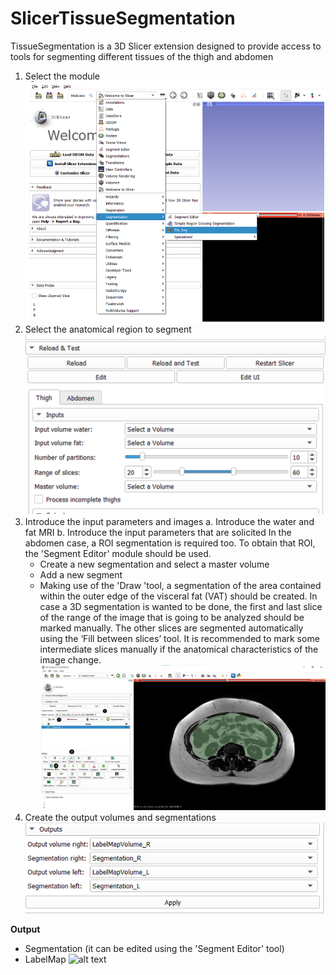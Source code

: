 
# SlicerTissueSegmentation
TissueSegmentation is a 3D Slicer extension designed to provide access to tools for segmenting different tissues of the thigh and abdomen 
1.	Select the module
![alt text](https://github.com/MarinaSandonis/SlicerTissueSegmentation/blob/main/images/module.png?raw=true)
3.	Select the anatomical region to segment
![alt text](https://github.com/MarinaSandonis/SlicerTissueSegmentation/blob/main/images/inputs.png?raw=true)
5.	Introduce the input parameters and images
    a.	Introduce the water and fat MRI 
    b.	Introduce the input parameters that are solicited
    In the abdomen case, a ROI segmentation is required too. To obtain that ROI, the 'Segment Editor' module should be used.
      - Create a new segmentation and select a master volume
      - Add a new segment 
      - Making use of the 'Draw 'tool, a segmentation of the area contained within the outer edge of the visceral fat (VAT) should be created.
      In case a 3D segmentation is wanted to be done, the first and last slice of the range of the image that is going to be analyzed should be marked manually. 
      The other slices are segmented automatically using the ‘Fill between slices’ tool. It is recommended to mark some intermediate slices manually if the anatomical
      characteristics of the image change.  
      ![alt text](https://github.com/MarinaSandonis/SlicerTissueSegmentation/blob/main/images/SegmentEditor.png?raw=true)
4.	Create the output volumes and segmentations
![alt text](https://github.com/MarinaSandonis/SlicerTissueSegmentation/blob/main/images/Outputs.png?raw=true)

<b>Output</b> <br>
- Segmentation (it can be edited using the 'Segment Editor' tool)
- LabelMap
![alt text](https://github.com/MarinaSandonis/SlicerTissueSegmentation/blob/main/images/SlicerCapture.gif?raw=true)
